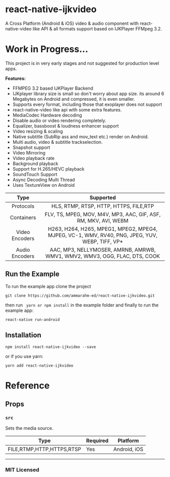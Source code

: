 

# react-native-ijkvideo
A Cross Platform (Android & iOS) video & audio component with react-native-video like API & all formats support based on IJKPlayer FFMpeg 3.2.

# Work in Progress... 
This project is in very early stages and not suggested for production level apps.

**Features:**

 - FFMPEG 3.2 based IJKPlayer Backend
 - IJKplayer library size is small so don't worry about app size. its around 6 Megabytes on Android and compressed, it is even smaller.
 - Supports every format, including those that exoplayer does not support
 - react-native-video like api with some extra features.
 - MediaCodec Hardware decoding
 - Disable audio or video rendering completely.
 - Equalizer, bassboost & loudness enhancer support
 - Video resizing & scaling
 - Native subtitle (SubRip ass and mov_text etc.) render on Android.
 - Multi audio, video & subtitle trackselection. 
 - Snapshot support
 - Video Mirroring
 - Video playback rate
 - Background playback
 - Support for H.265/HEVC playback
 - SoundTouch Support
 - Async Decoding Multi Thread
 - Uses TextureView on Android


|      Type   |  Supported   |
|:----------:|:---------------------:|
|   Protocols    |     HLS, RTMP, RTSP, HTTP, HTTPS, FILE,RTP |
|   Containers |   FLV, TS, MPEG, MOV, M4V, MP3, AAC, GIF, ASF, RM, MKV, AVI, WEBM |
| Video Encoders |  H263, H264, H265, MPEG1, MPEG2, MPEG4, MJPEG, VC-1, WMV, RV40, PNG, JPEG, YUV, WEBP, TIFF, VP* |
| Audio Encoders |  AAC, MP3, NELLYMOSER, AMRNB, AMRWB, WMV1, WMV2, WMV3, OGG, FLAC, DTS, COOK |

## Run the Example
To run the example app clone the project

    git clone https://github.com/ammarahm-ed/react-native-ijkvideo.git

      

   then run ` yarn or npm install` in the example folder and finally to run the example app:
       
   
    react-native run-android

## Installation

    npm install react-native-ijkvideo --save
or if you use yarn:

    yarn add react-native-ijkvideo

# Reference

## Props

### `src`

Sets the media source. 

| Type | Required |Platform|
| ---- | -------- |-------|
| FILE,RTMP,HTTP,HTTPS,RTSP | Yes |Android, iOS

---



### MIT Licensed

